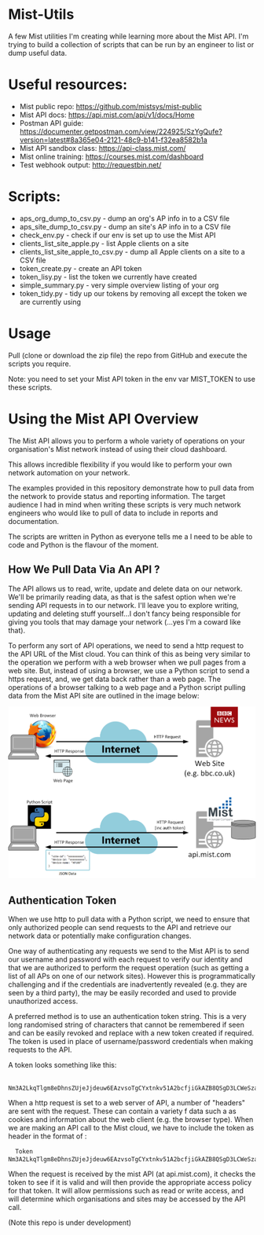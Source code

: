 # Mist-Utils

A few Mist utilities I'm creating while learning more about the Mist API. I'm trying to build a collection of scripts that can be run by an engineer to list or dump useful data.


# Useful resources:

* Mist public repo: https://github.com/mistsys/mist-public
* Mist API docs: https://api.mist.com/api/v1/docs/Home
* Postman API guide: https://documenter.getpostman.com/view/224925/SzYgQufe?version=latest#8a365e04-2121-48c9-b141-f32ea8582b1a
* Mist API sandbox class: https://api-class.mist.com/
* Mist online training: https://courses.mist.com/dashboard
* Test webhook output: http://requestbin.net/

# Scripts:

* aps_org_dump_to_csv.py - dump an org's AP info in to a CSV file
* aps_site_dump_to_csv.py - dump an site's AP info in to a CSV file
* check_env.py - check if our env is set up to use the Mist API
* clients_list_site_apple.py - list Apple clients on a site
* clients_list_site_apple_to_csv.py - dump all Apple clients on a site to a CSV file
* token_create.py - create an API token
* token_lisy.py - list the token we currently have created
* simple_summary.py - very simple overview listing of your org
* token_tidy.py - tidy up our tokens by removing all except the token we are currently using

# Usage

Pull (clone or download the zip file) the repo from GitHub and execute the scripts you require.

Note: you need to set your Mist API token in the env var MIST_TOKEN to use these scripts.

# Using the Mist API Overview

The Mist API allows you to perform a whole variety of operations on your organisation's Mist network instead of using their cloud dashboard.

This allows incredible flexibility if you would like to perform your own network automation on your network.

The examples provided in this repository demonstrate how to pull data from the network to provide status and reporting information. The target audience I had in mind when writing these scripts is very much network engineers who would like to pull of data to include in reports and documentation.

The scripts are written in Python as everyone tells me a I need to be able to code and Python is the flavour of the moment.

## How We Pull Data Via An API ?

The API allows us to read, write, update and delete data on our network. We'll be primarily reading data, as that is the safest option when we're sending API requests in to our network. I'll leave you to explore writing, updating and deleting stuff yourself...I don't fancy being responsible for giving you tools that may damage your network (...yes I'm a coward like that).

To perform any sort of API operations, we need to send a http request to the API URL of the Mist cloud. You can think of this as being very similar to the operation we perform with a web browser when we pull pages from a web site. But, instead of using a browser, we use a Python script to send a https request, and, we get data back rather than a web page. The operations of a browser talking to a web page and a Python script pulling data from the Mist API site are outlined in the image below:

![http_get_image](images/http_get.png)

## Authentication Token

When we use http to pull data with a Python script, we need to ensure that only authorized people can send requests to the API and retrieve our network data or potentially make configuration changes.

One way of authenticating any requests we send to the Mist API is to send our username and password with each request to verify our identity and that we are authorized to perform the request operation (such as getting a list of all APs on one of our network sites). However this is programmatically challenging and if the credentials are inadvertently revealed (e.g. they are seen by a third party), the may be easily recorded and used to provide unauthorized access. 

A preferred method is to use an authentication token string. This is a very long randomised string of characters that cannot be remembered if seen and can be easily revoked and replace with a new token created if required. The token is used in place of username/password credentials when making requests to the API.

A token looks something like this:

```
    Nm3A2LkqTlgm8eDhnsZUjeJjdeuw6EAzvsoTgCYxtnkv51A2bcfjiGkAZB8QSgD3LCWeSzaHyeeyLFjouG6Ek7YroOcW1h
```

When a http request is set to a web server of API, a number of "headers" are sent with the request. These can contain a variety f data such a as cookies and information about the web client (e.g. the browser type). When we are making an API call to the Mist cloud, we have to include the token as header in the format of :

```
  Token Nm3A2LkqTlgm8eDhnsZUjeJjdeuw6EAzvsoTgCYxtnkv51A2bcfjiGkAZB8QSgD3LCWeSzaHyeeyLFjouG6Ek7YroOcW1h
```

When the request is received by the mist API (at api.mist.com), it checks the token to see if it is valid and will then provide the appropriate access policy for that token. It will allow permissions such as read or write access, and will determine which organisations and sites may be accessed by the API call.

(Note this repo is under development)
